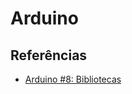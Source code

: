 # Arduino


## Referências

* [Arduino #8: Bibliotecas](https://hardwarelivreusp.org/tutoriais/2016/11/24/arduino-8libraries/)
